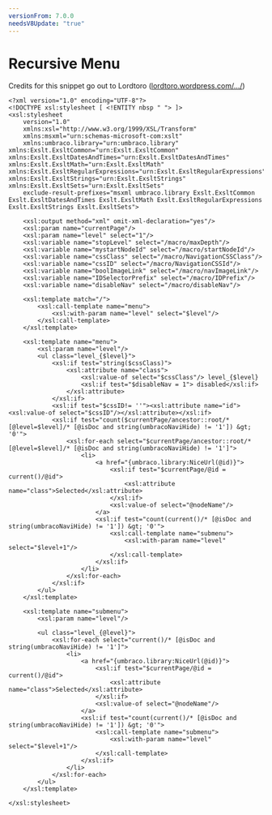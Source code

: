 ```yaml
---
versionFrom: 7.0.0
needsV8Update: "true"
---
```


# Recursive Menu
Credits for this snippet go out to Lordtoro ([lordtoro.wordpress.com/.../](https://lordtoro.wordpress.com/2010/07/10/recursive-navigation-in-umbraco-4-5-0/))

    <?xml version="1.0" encoding="UTF-8"?>
    <!DOCTYPE xsl:stylesheet [ <!ENTITY nbsp " "> ]>
    <xsl:stylesheet
        version="1.0"
        xmlns:xsl="http://www.w3.org/1999/XSL/Transform"
        xmlns:msxml="urn:schemas-microsoft-com:xslt"
        xmlns:umbraco.library="urn:umbraco.library" xmlns:Exslt.ExsltCommon="urn:Exslt.ExsltCommon" xmlns:Exslt.ExsltDatesAndTimes="urn:Exslt.ExsltDatesAndTimes" xmlns:Exslt.ExsltMath="urn:Exslt.ExsltMath" xmlns:Exslt.ExsltRegularExpressions="urn:Exslt.ExsltRegularExpressions" xmlns:Exslt.ExsltStrings="urn:Exslt.ExsltStrings" xmlns:Exslt.ExsltSets="urn:Exslt.ExsltSets"
        exclude-result-prefixes="msxml umbraco.library Exslt.ExsltCommon Exslt.ExsltDatesAndTimes Exslt.ExsltMath Exslt.ExsltRegularExpressions Exslt.ExsltStrings Exslt.ExsltSets">

        <xsl:output method="xml" omit-xml-declaration="yes"/>
        <xsl:param name="currentPage"/>
        <xsl:param name="level" select="1"/>
        <xsl:variable name="stopLevel" select="/macro/maxDepth"/>
        <xsl:variable name="mystartNodeId" select="/macro/startNodeId"/>
        <xsl:variable name="cssClass" select="/macro/NavigationCSSClass"/>
        <xsl:variable name="cssID" select="/macro/NavigationCSSId"/>
        <xsl:variable name="boolImageLink" select="/macro/navImageLink"/>
        <xsl:variable name="IDSelectorPrefix" select="/macro/IDPrefix"/>
        <xsl:variable name="disableNav" select="/macro/disableNav"/>

        <xsl:template match="/">
            <xsl:call-template name="menu">
                <xsl:with-param name="level" select="$level"/>
            </xsl:call-template>
        </xsl:template>

        <xsl:template name="menu">
            <xsl:param name="level"/>
            <ul class="level_{$level}">
                <xsl:if test="string($cssClass)">
                    <xsl:attribute name="class">
                        <xsl:value-of select="$cssClass"/> level_{$level}
                        <xsl:if test="$disableNav = 1"> disabled</xsl:if>
                    </xsl:attribute>
                </xsl:if>
                <xsl:if test="$cssID!= ''"><xsl:attribute name="id"> <xsl:value-of select="$cssID"/></xsl:attribute></xsl:if>
                <xsl:if test="count($currentPage/ancestor::root/* [@level=$level]/* [@isDoc and string(umbracoNaviHide) != '1']) &gt; '0'">
                    <xsl:for-each select="$currentPage/ancestor::root/* [@level=$level]/* [@isDoc and string(umbracoNaviHide) != '1']">
                        <li>
                            <a href="{umbraco.library:NiceUrl(@id)}">
                                <xsl:if test="$currentPage/@id = current()/@id">
                                    <xsl:attribute name="class">Selected</xsl:attribute>
                                </xsl:if>
                                <xsl:value-of select="@nodeName"/>
                            </a>
                            <xsl:if test="count(current()/* [@isDoc and string(umbracoNaviHide) != '1']) &gt; '0'">
                                <xsl:call-template name="submenu">
                                    <xsl:with-param name="level" select="$level+1"/>
                                </xsl:call-template>
                            </xsl:if>
                        </li>
                    </xsl:for-each>
                </xsl:if>
            </ul>
        </xsl:template>

        <xsl:template name="submenu">
            <xsl:param name="level"/>

            <ul class="level_{@level}">
                <xsl:for-each select="current()/* [@isDoc and string(umbracoNaviHide) != '1']">
                    <li>
                        <a href="{umbraco.library:NiceUrl(@id)}">
                            <xsl:if test="$currentPage/@id = current()/@id">
                                <xsl:attribute name="class">Selected</xsl:attribute>
                            </xsl:if>
                            <xsl:value-of select="@nodeName"/>
                        </a>
                        <xsl:if test="count(current()/* [@isDoc and string(umbracoNaviHide) != '1']) &gt; '0'">
                            <xsl:call-template name="submenu">
                                <xsl:with-param name="level" select="$level+1"/>
                            </xsl:call-template>
                        </xsl:if>
                    </li>
                </xsl:for-each>
            </ul>
        </xsl:template>

    </xsl:stylesheet>
